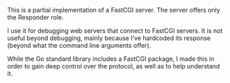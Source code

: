This is a partial implementation of a FastCGI server. The server offers only
the Responder role.

I use it for debugging web servers that connect to FastCGI servers. It is not
useful beyond debugging, mainly because I've hardcoded its response (beyond what
the command line arguments offer).

While the Go standard library includes a FastCGI package, I made this in order
to gain deep control over the protocol, as well as to help understand it.
